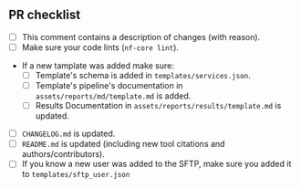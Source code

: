 <!--
# bu-isciii tools pull request

Based on nf-core/viralrecon pull request template

Fill in the appropriate checklist below and delete whatever is not relevant.

PRs should be made against the dev branch, unless you're preparing a pipeline release.
-->

## PR checklist

- [ ] This comment contains a description of changes (with reason).
- [ ] Make sure your code lints (`nf-core lint`).
- If a new tamplate was added make sure:
    - [ ] Template's schema is added in `templates/services.json`.
    - [ ] Template's pipeline's documentation in `assets/reports/md/template.md` is added.
    - [ ] Results Documentation in `assets/reports/results/template.md` is updated.
- [ ] `CHANGELOG.md` is updated.
- [ ] `README.md` is updated (including new tool citations and authors/contributors).
- [ ] If you know a new user was added to the SFTP, make sure you added it to `templates/sftp_user.json`